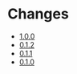 # Changes

* [1.0.0](changes_1.0.0.md)
* [0.1.2](changes_0.1.2.md)
* [0.1.1](changes_0.1.1.md)
* [0.1.0](changes_0.1.0.md)
